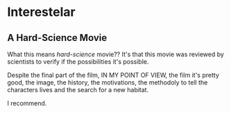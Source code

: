 # Interestelar

## A Hard-Science Movie
  
What this means *hard-science* movie??
It's that this movie was reviewed by scientists
to verify if the possibilities it's possible.
  
Despite the final part of the film,
IN MY POINT OF VIEW,
the film it's pretty good, the image,
the history, the motivations, the methodoly to tell
the characters lives and the search for a new habitat.
  
I recommend.
